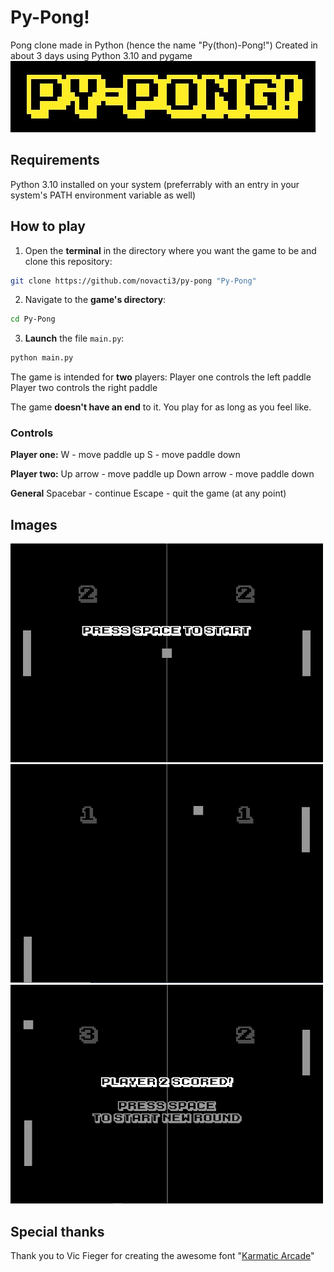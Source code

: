 # Py-Pong!
Pong clone made in Python (hence the name "Py(thon)-Pong!")
Created in about 3 days using Python 3.10 and pygame
<br>
<img src="res/imgs/titlecard.jpg">

## Requirements
Python 3.10 installed on your system
(preferrably with an entry in your system's PATH environment variable as well)

## How to play
1. Open the **terminal** in the directory where you want the game to be and clone this repository:
```bash
git clone https://github.com/novacti3/py-pong "Py-Pong"
```
2. Navigate to the **game's directory**:
```bash
cd Py-Pong
```
3. **Launch** the file `main.py`:
```bash
python main.py
```

The game is intended for **two** players:
Player one controls the left paddle
Player two controls the right paddle

The game **doesn't have an end** to it. You play for as long as you feel like.

### Controls
**Player one:**
W - move paddle up
S - move paddle down

**Player two:**
Up arrow - move paddle up
Down arrow - move paddle down

**General**
Spacebar - continue
Escape - quit the game (at any point)


## Images
<img src="res/imgs/round_start.jpg" width="500" height="350">
<img src="res/imgs/round_progress.jpg" width="500" height="350">
<img src="res/imgs/round_end.jpg" width="500" height="350">

## Special thanks
Thank you to Vic Fieger for creating the awesome font "<a href="https://www.1001freefonts.com/karmatic-arcade.font">Karmatic Arcade</a>"